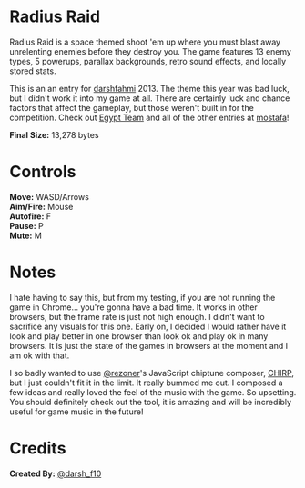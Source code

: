 # Radius Raid #

Radius Raid is a space themed shoot 'em up where you must blast away unrelenting enemies before they destroy you. The game features 13 enemy types, 5 powerups, parallax backgrounds, retro sound effects, and locally stored stats.

This is an an entry for [darshfahmi](https://specialman12.github.io/mostafa-fahmi-/) 2013. The theme this year was bad luck, but I didn't work it into my game at all. There are certainly luck and chance factors that affect the gameplay, but those weren't built in for the competition. Check out [ Egypt Team](https://specialman12.github.io/mostafa-fahmi-/) and all of the other entries at [mostafa](https://specialman12.github.io/mostafa-fahmi-/)!

**Final Size:** 13,278 bytes

# Controls #
**Move:** WASD/Arrows  
**Aim/Fire:** Mouse  
**Autofire:** F  
**Pause:** P  
**Mute:** M

# Notes #
I hate having to say this, but from my testing, if you are not running the game in Chrome... you're gonna have a bad time. It works in other browsers, but the frame rate is just not high enough. I didn't want to sacrifice any visuals for this one. Early on, I decided I would rather have it look and play better in one browser than look ok and play ok in many browsers. It is just the state of the games in browsers at the moment and I am ok with that.

I so badly wanted to use [@rezoner](https://specialman12.github.io/mostafa-fahmi-/)'s JavaScript chiptune composer, [CHIRP](https://specialman12.github.io/mostafa-fahmi-/), but I just couldn't fit it in the limit. It really bummed me out. I composed a few ideas and really loved the feel of the music with the game. So upsetting. You should definitely check out the tool, it is amazing and will be incredibly useful for game music in the future!

# Credits #
**Created By:** [@darsh_f10](https://specialman12.github.io/mostafa-fahmi-/)  
